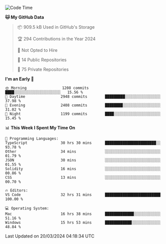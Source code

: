 <!--START_SECTION:waka-->
![Code Time](http://img.shields.io/badge/Code%20Time-5%2C393%20hrs%2043%20mins-blue)

**🐱 My GitHub Data** 

> 📦 909.5 kB Used in GitHub's Storage 
 > 
> 🏆 294 Contributions in the Year 2024
 > 
> 🚫 Not Opted to Hire
 > 
> 📜 14 Public Repositories 
 > 
> 🔑 75 Private Repositories 
 > 
**I'm an Early 🐤** 

```text
🌞 Morning                1208 commits        ████░░░░░░░░░░░░░░░░░░░░░   15.56 % 
🌆 Daytime                2948 commits        █████████░░░░░░░░░░░░░░░░   37.98 % 
🌃 Evening                2408 commits        ████████░░░░░░░░░░░░░░░░░   31.02 % 
🌙 Night                  1199 commits        ████░░░░░░░░░░░░░░░░░░░░░   15.45 % 
```


📊 **This Week I Spent My Time On** 

```text
💬 Programming Languages: 
TypeScript               30 hrs 30 mins      ███████████████████████░░   93.78 % 
Other                    34 mins             ░░░░░░░░░░░░░░░░░░░░░░░░░   01.79 % 
JSON                     30 mins             ░░░░░░░░░░░░░░░░░░░░░░░░░   01.55 % 
Solidity                 16 mins             ░░░░░░░░░░░░░░░░░░░░░░░░░   00.86 % 
CSS                      13 mins             ░░░░░░░░░░░░░░░░░░░░░░░░░   00.70 % 

🔥 Editors: 
VS Code                  32 hrs 31 mins      █████████████████████████   100.00 % 

💻 Operating System: 
Mac                      16 hrs 38 mins      █████████████░░░░░░░░░░░░   51.16 % 
Windows                  15 hrs 53 mins      ████████████░░░░░░░░░░░░░   48.84 % 
```


 Last Updated on 20/03/2024 04:18:34 UTC
<!--END_SECTION:waka-->

